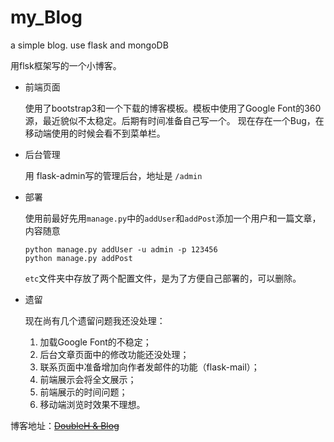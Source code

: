 # my_Blog

a simple blog. use flask and mongoDB

用flsk框架写的一个小博客。

+ 前端页面

  使用了bootstrap3和一个下载的博客模板。模板中使用了Google Font的360源，最近貌似不太稳定。后期有时间准备自己写一个。
  现在存在一个Bug，在移动端使用的时候会看不到菜单栏。

+ 后台管理

  用 flask-admin写的管理后台，地址是 `/admin`

+ 部署

  使用前最好先用`manage.py`中的`addUser`和`addPost`添加一个用户和一篇文章，内容随意
    
      python manage.py addUser -u admin -p 123456
      python manage.py addPost
  
  `etc`文件夹中存放了两个配置文件，是为了方便自己部署的，可以删除。

+ 遗留

  现在尚有几个遗留问题我还没处理：

    1. 加载Google Font的不稳定；
    2. 后台文章页面中的修改功能还没处理；
    3. 联系页面中准备增加向作者发邮件的功能（flask-mail）；
    4. 前端展示会将全文展示；
    5. 前端展示的时间问题；
    6. 移动端浏览时效果不理想。

博客地址：~~[DoubleH & Blog]()~~
